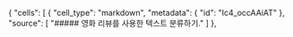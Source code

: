 {
  "cells": [
    {
      "cell_type": "markdown",
      "metadata": {
        "id": "Ic4_occAAiAT"
      },
      "source": [
        "##### 영화 리뷰를 사용한 텍스트 분류하기."
      ]
    },
